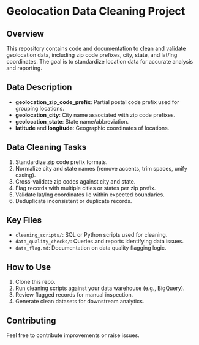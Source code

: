 # Geolocation Data Cleaning Project

## Overview

This repository contains code and documentation to clean and validate geolocation data, including zip code prefixes, city, state, and lat/lng coordinates. The goal is to standardize location data for accurate analysis and reporting.

## Data Description

- **geolocation_zip_code_prefix**: Partial postal code prefix used for grouping locations.
- **geolocation_city**: City name associated with zip code prefixes.
- **geolocation_state**: State name/abbreviation.
- **latitude** and **longitude**: Geographic coordinates of locations.

## Data Cleaning Tasks

1. Standardize zip code prefix formats.
2. Normalize city and state names (remove accents, trim spaces, unify casing).
3. Cross-validate zip codes against city and state.
4. Flag records with multiple cities or states per zip prefix.
5. Validate lat/lng coordinates lie within expected boundaries.
6. Deduplicate inconsistent or duplicate records.

## Key Files

- `cleaning_scripts/`: SQL or Python scripts used for cleaning.
- `data_quality_checks/`: Queries and reports identifying data issues.
- `data_flag.md`: Documentation on data quality flagging logic.

## How to Use

1. Clone this repo.
2. Run cleaning scripts against your data warehouse (e.g., BigQuery).
3. Review flagged records for manual inspection.
4. Generate clean datasets for downstream analytics.

## Contributing

Feel free to contribute improvements or raise issues.
